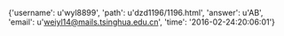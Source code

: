 {'username': u'wyl8899', 'path': u'dzd1196/1196.html', 'answer': u'AB', 'email': u'weiyl14@mails.tsinghua.edu.cn', 'time': '2016-02-24:20:06:01'}